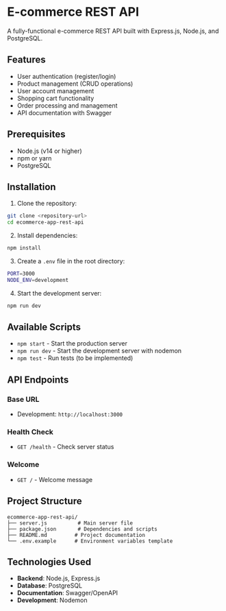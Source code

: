 # E-commerce REST API

A fully-functional e-commerce REST API built with Express.js, Node.js, and PostgreSQL.

## Features

- User authentication (register/login)
- Product management (CRUD operations)
- User account management
- Shopping cart functionality
- Order processing and management
- API documentation with Swagger

## Prerequisites

- Node.js (v14 or higher)
- npm or yarn
- PostgreSQL

## Installation

1. Clone the repository:
```bash
git clone <repository-url>
cd ecommerce-app-rest-api
```

2. Install dependencies:
```bash
npm install
```

3. Create a `.env` file in the root directory:
```bash
PORT=3000
NODE_ENV=development
```

4. Start the development server:
```bash
npm run dev
```

## Available Scripts

- `npm start` - Start the production server
- `npm run dev` - Start the development server with nodemon
- `npm test` - Run tests (to be implemented)

## API Endpoints

### Base URL
- Development: `http://localhost:3000`

### Health Check
- `GET /health` - Check server status

### Welcome
- `GET /` - Welcome message

## Project Structure

```
ecommerce-app-rest-api/
├── server.js          # Main server file
├── package.json       # Dependencies and scripts
├── README.md         # Project documentation
└── .env.example      # Environment variables template
```

## Technologies Used

- **Backend**: Node.js, Express.js
- **Database**: PostgreSQL
- **Documentation**: Swagger/OpenAPI
- **Development**: Nodemon 